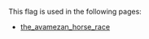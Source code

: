 This flag is used in the following pages:
 - [the_avamezan_horse_race](../events/the_avamezan_horse_race.md)
